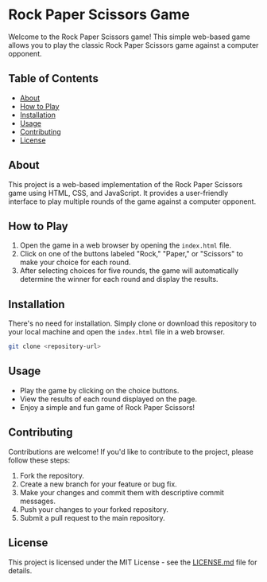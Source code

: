 
# Rock Paper Scissors Game

Welcome to the Rock Paper Scissors game! This simple web-based game allows you to play the classic Rock Paper Scissors game against a computer opponent.

## Table of Contents

- [About](#about)
- [How to Play](#how-to-play)
- [Installation](#installation)
- [Usage](#usage)
- [Contributing](#contributing)
- [License](#license)

## About

This project is a web-based implementation of the Rock Paper Scissors game using HTML, CSS, and JavaScript. It provides a user-friendly interface to play multiple rounds of the game against a computer opponent.

## How to Play

1. Open the game in a web browser by opening the `index.html` file.
2. Click on one of the buttons labeled "Rock," "Paper," or "Scissors" to make your choice for each round.
3. After selecting choices for five rounds, the game will automatically determine the winner for each round and display the results.

## Installation

There's no need for installation. Simply clone or download this repository to your local machine and open the `index.html` file in a web browser.

```bash
git clone <repository-url>
```

## Usage

- Play the game by clicking on the choice buttons.
- View the results of each round displayed on the page.
- Enjoy a simple and fun game of Rock Paper Scissors!

## Contributing

Contributions are welcome! If you'd like to contribute to the project, please follow these steps:

1. Fork the repository.
2. Create a new branch for your feature or bug fix.
3. Make your changes and commit them with descriptive commit messages.
4. Push your changes to your forked repository.
5. Submit a pull request to the main repository.

## License

This project is licensed under the MIT License - see the [LICENSE.md](LICENSE.md) file for details.

